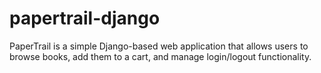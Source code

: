 # papertrail-django
PaperTrail is a simple Django-based web application that allows users to browse books, add them to a cart, and manage login/logout functionality. 
